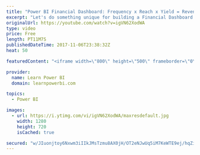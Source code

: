 ```yaml
---
title: "Power BI Financial Dashboard: Frequency x Reach x Yield = Revenue (The F.R.Y. approach)"
excerpt: "Let's do something unique for building a Financial Dashboard using Power BI. We would use the F.R.Y. approach (Frequency, Reach, Yield) to analyze our revenue numbers.  You can also use the F.R.Y. approach to analyze any other performance metric. Leave a comment and let me know how it went for you?"
originalUrl: https://youtube.com/watch?v=igVN62XodWA
type: video
price: Free
length: PT11M7S
publishedDateTime: 2017-11-06T23:38:32Z
heat: 50

featuredContent: "<iframe width=\"800\" height=\"500\" frameborder=\"0\" src=\"https://www.youtube.com/embed/igVN62XodWA\" allow=\"accelerometer; autoplay; encrypted-media; gyroscope; picture-in-picture\" allowfullscreen></iframe>"

provider:
  name: Learn Power BI
  domain: learnpowerbi.com

topics:
  - Power BI

images:
  - url: https://i.ytimg.com/vi/igVN62XodWA/maxresdefault.jpg
    width: 1280
    height: 720
    isCached: true

secured: "w/JIuonjtoy6Nxwm3iIIkJMsTzmu8AX0jH/OT2eNJwUq5iM7KeWTE9ej/hqZivGED5aWDrdlNXSQRuutxKCwrMJmdSVLAkVfRTPVESCPESX4oRN4MBZKqz8U+ry1Cl54sc2CiJw2zuAs4ihWk0YrntHEdLTjaRnawSaKu7ZI4ghZGxKnHEudDK/x7kmzv8/XVsyk7sgkYmEo8O7sjpIt3ZSlkxRlSjl8I+ignzd+jZkT+71wqGOrunPmkLLMOWz59kyWKtunuaE4BOZLh0Jndb/q3NGG/vWytJNxohAZiZEyyAc2ZYhPRs4W25AXIeB2jnjQVrUCYokHv6JC3pkXlSR4iwllvd4cpfe5nFlfkDXys+OIOfULFswGlAuedPRwft78d+2OPhBFwGxFc3R5W/uzivcUYtRjd3ZDFdUcy7Q=;qD07u0IAhqdJtdgSqOWv6g=="
---
```



